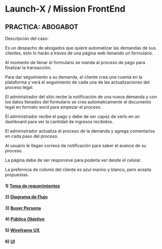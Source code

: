 # Launch-X  / Mission FrontEnd

## PRACTICA: ABOGABOT

Descripción del caso:

Es un despacho de abogados que quiere automatizar las demandas de sus clientes, esto lo harán a traves de una página web llenando un formulario.

Al momento de llenar el formulario se manda al proceso de pago para finalizar la transacción.

Para dar seguimiento a su demanda, el cliente crea una cuenta en la plataforma y verá el seguimiento de cada una de las actualizaciones del proceso legal.

El administrador del sitio recbe la notificación de una nueva demanda y con los datos llenados del formulario se crea automaticamente el documento legal en formato word para empezar el proceso.

El administrador recibe el pago y debe de ser capaz de verlo en un dashboard para ver la cantidad de ingresos recibidos.

El administrador actualiza el proceso de la demanda y agrega comentarios en cada paso del proceso.

Al usuario le llegan correos de notificación para saber el avance de su proceso.

La página debe de ser responsive para poderla ver desde el celular.

La preferncia de colores del cliente es azul marino y blanco, pero acepta propuestas.


#### 1) <a href= "https://github.com/oscararcee/Launch-X/blob/main/Practica-01/Requerimientos.MD">Toma de requerimientos<a/>

#### 2) <a href= "https://github.com/oscararcee/Launch-X/blob/main/Diagrama%20de%20flujo%20-%20Abogabot.jpg">Diagrama de Flujo<a/>

#### 3) <a href= "https://github.com/oscararcee/Launch-X/blob/main/Practica-01/Buyer%20Persona.pdf">Buyer Persona<a/>

#### 4) <a href= "">Público Objetivo<a/>

#### 5) <a href= "">Wireframe UX<a/>

#### 6) <a href= "">UI<a/>





